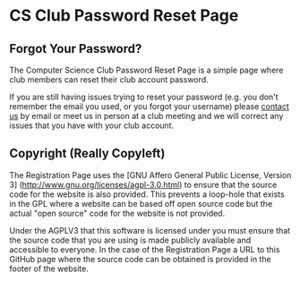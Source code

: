 CS Club Password Reset Page
=========================================

Forgot Your Password?
-----------------------------------------

The Computer Science Club Password Reset Page is a simple page where club members 
can reset their club account password.

If you are still having issues trying to reset your password (e.g. you don't 
remember the email you used, or you forgot your username) please 
[contact us](mailto:admin@cs-club.ca) by email or meet us in person at a club
meeting and we will correct any issues that you have with your club account.


Copyright (Really Copyleft)
-----------------------------------------

The Registration Page uses the [GNU Affero General Public License, Version 3]
(http://www.gnu.org/licenses/agpl-3.0.html) to ensure that the source code for the 
website is also provided. This prevents a loop-hole that exists in the GPL where a 
website can be based off open source code but the actual "open source" code for the
website is not provided.

Under the AGPLV3 that this software is licensed under you must ensure that the source 
code that you are using is made publicly available and accessible to everyone. In the
case of the Registration Page a URL to this GitHub page where the source code can be 
obtained is provided in the footer of the website.
